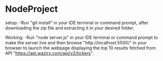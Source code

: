 # NodeProject
setup:
-Run "git install" in your IDE terminal or command prompt, after downloading the zip file and extracting it in your desired folder. 

Working:
-Run "node server.js" in your IDE terminal or command prompt to make the server live and then browse "http://localhost:5500/" in your browser to launch the webpage displaying the top 10 results fetched from API "https://api.wazirx.com/api/v2/tickers".
